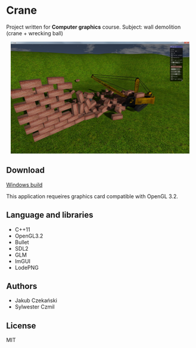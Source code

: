 # Crane
Project written for **Computer graphics** course. Subject: wall demolition (crane + wrecking ball)

<p align="center">
    <a href="docs/2.jpg"><img src="docs/2.jpg" height="300"></a>
</p>


## Download
[Windows build](https://github.com/JaCzekanski/crane/archive/crane.zip)

This application requeires graphics card compatible with OpenGL 3.2.

## Language and libraries
- C++11
- OpenGL3.2
- Bullet
- SDL2
- GLM
- ImGUI
- LodePNG

## Authors
- Jakub Czekański
- Sylwester Czmil

## License
MIT